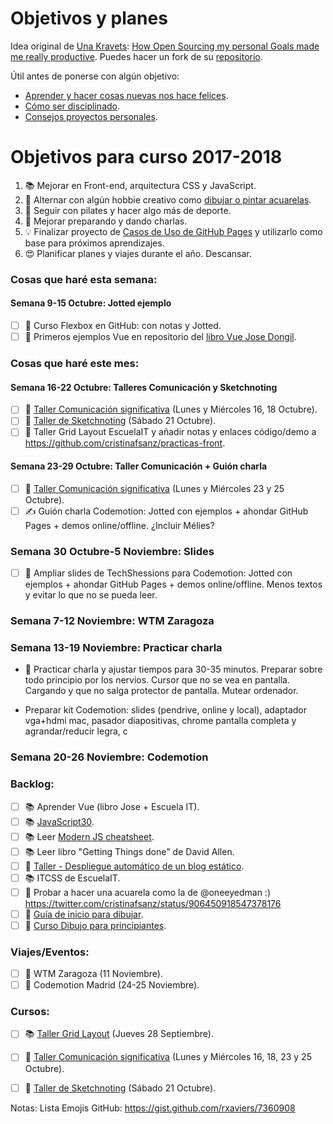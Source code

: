 Objetivos y planes
==============

Idea original de [Una Kravets](https://github.com/una): [How Open Sourcing my personal Goals made me really productive](https://una.im/personal-goals-guide/). Puedes hacer un fork de su [repositorio](https://github.com/una/personal-goals-starter).

Útil antes de ponerse con algún objetivo:

- [Aprender y hacer cosas nuevas nos hace felices](https://youtu.be/5XsKHEunOXs?t=2832).
- [Cómo ser disciplinado](https://www.youtube.com/watch?v=I6may1U-xKk).
- [Consejos proyectos personales](https://melies-hugo.js.org/post/practica-publica-aprende/).

# Objetivos para curso 2017-2018

1. 📚 Mejorar en Front-end, arquitectura CSS y JavaScript.
2. 🎨 Alternar con algún hobbie creativo como [dibujar o pintar acuarelas](https://twitter.com/cristinafsanz/status/903201156222115840).
3. 💃 Seguir con pilates y hacer algo más de deporte.
4. 🙊 Mejorar preparando y dando charlas.
5. 💡 Finalizar proyecto de [Casos de Uso de GitHub Pages](https://github.com/cristinafsanz/github-pages) y utilizarlo como base para próximos aprendizajes.
6. 😍 Planificar planes y viajes durante el año. Descansar.

### Cosas que haré esta semana:

#### Semana 9-15 Octubre: Jotted ejemplo
- [ ] 🚀 Curso Flexbox en GitHub: con notas y Jotted.
- [ ] 🚀 Primeros ejemplos Vue en repositorio del [libro Vue Jose Dongil](https://www.gitbook.com/book/jdonsan/desarrolla-aplicaciones-con-vuejs/details).

### Cosas que haré este mes:

#### Semana 16-22 Octubre: Talleres Comunicación y Sketchnoting
- [ ] 🙊 [Taller Comunicación significativa](http://lanavenodriza.com/comunicacion-significativa/) (Lunes y Miércoles 16, 18 Octubre).
- [ ] 🎨 [Taller de Sketchnoting](https://www.dibujandocharlas.com/taller-sketchnoting-madrid/) (Sábado 21 Octubre).
- [ ] 🚀 Taller Grid Layout EscuelaIT y añadir notas y enlaces código/demo a https://github.com/cristinafsanz/practicas-front.

#### Semana 23-29 Octubre: Taller Comunicación + Guión charla
- [ ] 🙊 [Taller Comunicación significativa](http://lanavenodriza.com/comunicacion-significativa/) (Lunes y Miércoles 23 y 25 Octubre).
- [ ] ✍️ Guión charla Codemotion: Jotted con ejemplos + ahondar GitHub Pages + demos online/offline. ¿Incluir Mélies?

### Semana 30 Octubre-5 Noviembre: Slides

- [ ] 🚀 Ampliar slides de TechShessions para Codemotion: Jotted con ejemplos + ahondar GitHub Pages + demos online/offline. Menos textos y evitar lo que no se pueda leer.

### Semana 7-12 Noviembre: WTM Zaragoza

### Semana 13-19 Noviembre: Practicar charla

- 🙊 Practicar charla y ajustar tiempos para 30-35 minutos. Preparar sobre todo principio por los nervios. Cursor que no se vea en pantalla. Cargando y que no salga protector de pantalla. Mutear ordenador.

- Preparar kit Codemotion: slides (pendrive, online y local), adaptador vga+hdmi mac, pasador diapositivas, chrome pantalla completa y agrandar/reducir legra, c 

### Semana 20-26 Noviembre: Codemotion

### Backlog:
- [ ] 📚 Aprender Vue (libro Jose + Escuela IT).
- [ ] 📚 [JavaScript30](https://javascript30.com/).
- [ ] 📚 Leer [Modern JS cheatsheet](https://github.com/mbeaudru/modern-js-cheatsheet).
- [ ] 📚 Leer libro "Getting Things done" de David Allen.
- [ ] 🚀 [Taller - Despliegue automático de un blog estático](https://moduslaborandi.net/2017/08/taller-despliegue-automatico-blog-estatico-i/).
- [ ] 📚 ITCSS de EscuelaIT.
- [ ] 🎨 Probar a hacer una acuarela como la de @oneeyedman :) https://twitter.com/cristinafsanz/status/906450918547378176
- [ ] 🎨 [Guía de inicio para dibujar](https://medium.com/personal-growth/a-quick-beginners-guide-to-drawing-58213877715e).
- [ ] 🎨 [Curso Dibujo para principiantes](https://www.domestika.org/es/courses/138-dibujo-para-principiantes-nivel-1/puno).

### Viajes/Eventos:

- [ ] 🚊 WTM Zaragoza (11 Noviembre).
- [ ] 🚊 Codemotion Madrid (24-25 Noviembre).

### Cursos:

- [ ] 📚 [Taller Grid Layout](https://escuela.it/cursos/taller-de-css-grid-layout) (Jueves 28 Septiembre).
- [ ] 🙊 [Taller Comunicación significativa](http://lanavenodriza.com/comunicacion-significativa/) (Lunes y Miércoles 16, 18, 23 y 25 Octubre).
- [ ] 🎨 [Taller de Sketchnoting](https://www.dibujandocharlas.com/taller-sketchnoting-madrid/) (Sábado 21 Octubre).


Notas: Lista Emojis GitHub: https://gist.github.com/rxaviers/7360908
